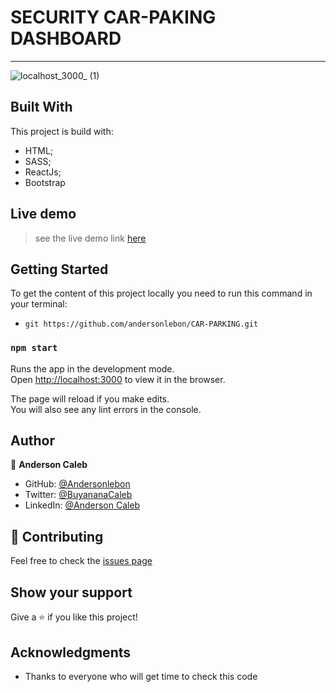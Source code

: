 # SECURITY CAR-PAKING DASHBOARD

*** 
![localhost_3000_ (1)](https://user-images.githubusercontent.com/65068771/131568626-757e19ec-c926-4276-901d-481b8f7593e1.png)


## Built With

This project is build with:

- HTML;
- SASS;
- ReactJs;
- Bootstrap

## Live demo

> see the live demo link [here](https://car-packing.netlify.app/)

## Getting Started

To get the content of this project locally you need to run this command in your terminal:

- `git https://github.com/andersonlebon/CAR-PARKING.git`


### `npm start`

Runs the app in the development mode.\
Open [http://localhost:3000](http://localhost:3000) to view it in the browser.

The page will reload if you make edits.\
You will also see any lint errors in the console.


## Author

👤 **Anderson Caleb**

- GitHub: [@Andersonlebon](https://github.com/andersonlebon)
- Twitter: [@BuyananaCaleb](https://twitter.com/BuyananaCaleb)
- LinkedIn: [@Anderson Caleb](https://www.linkedin.com/in/anderson-caleb-915343209/)

## :handshake: Contributing

Feel free to check the [issues page](https://github.com/andersonlebon/CAR-PARKING/issues)

## Show your support

Give a :star: if you like this project!

## Acknowledgments

- Thanks to everyone who will get time to check this code
